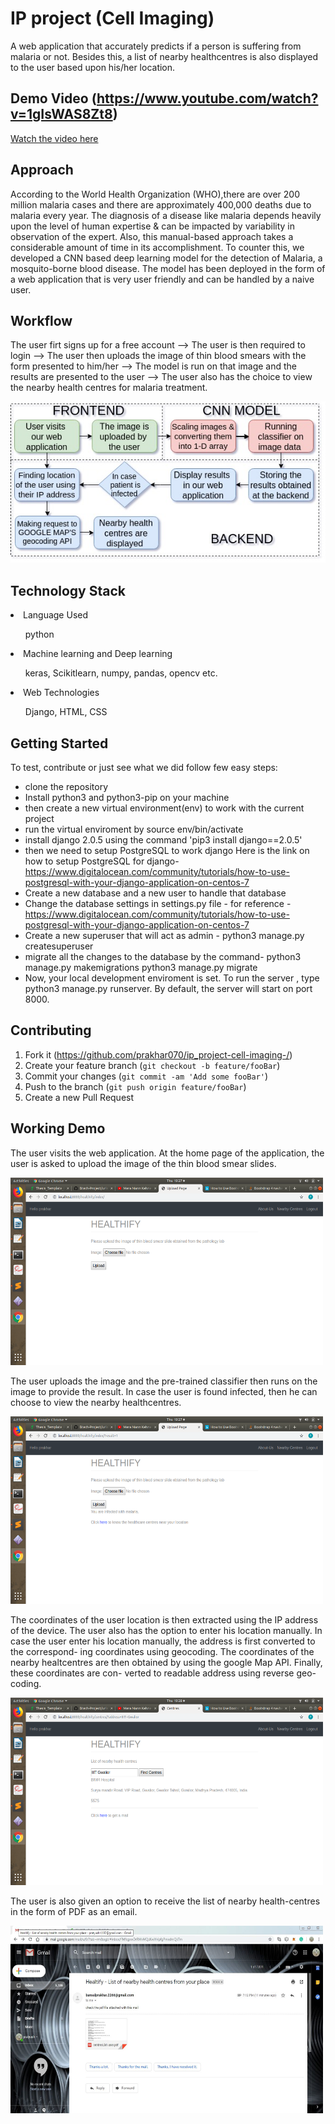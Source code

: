 # IP project (Cell Imaging)
A web application that accurately predicts if a person is suffering from malaria or not. Besides this, a list of nearby healthcentres is also displayed to the user based upon his/her location.

## Demo Video (https://www.youtube.com/watch?v=1gIsWAS8Zt8)
[Watch the video here](https://www.youtube.com/watch?v=1gIsWAS8Zt8)
  
## Approach

According to the World Health Organization (WHO),there are over 200 million malaria cases and there are approximately 400,000 deaths due to malaria every year. The diagnosis of a disease like malaria depends heavily upon the level of human expertise & can be impacted by variability in observation of the expert. Also, this manual-based approach takes a considerable amount of time in its accomplishment. To counter this, we developed a CNN based deep learning model for the detection of Malaria, a mosquito-borne blood disease. The model has been deployed in the form of a web application that is very user friendly and can be handled by a naive user.

## Workflow
The user firt signs up for a free account --> The user is then required to login --> The user then uploads the image of thin blood smears with the form presented to him/her --> The model is run on that image and the results are presented to the user --> The user also has the choice to view the nearby health centres for malaria treatment.
<p><img src="worflowdiagram.jpg"/></p>

## Technology Stack
<p>
  <li>Language Used </li>
    <ul>python</ul>
  <li>Machine learning and Deep learning</li>
    <ul>keras, Scikitlearn, numpy, pandas, opencv etc.</ul>
  <li> Web Technologies</li>
    <ul>Django, HTML, CSS </ul>
</p>

## Getting Started

To test, contribute or just see what we did follow few easy steps:
- clone the repository
- Install python3 and python3-pip on your machine
- then create a new virtual environment(env) to work with the current project
- run the virtual enviroment by source env/bin/activate
- install django 2.0.5 using the command 'pip3 install django==2.0.5'
- then we need to setup PostgreSQL to work django 
  Here is the link on how to setup PostgreSQL for django-
  https://www.digitalocean.com/community/tutorials/how-to-use-postgresql-with-your-django-application-on-centos-7
- Create a new database and a new user to handle that database
- Change the database settings in settings.py file - 
  for reference - 
  https://www.digitalocean.com/community/tutorials/how-to-use-postgresql-with-your-django-application-on-centos-7
- Create a new superuser that will act as admin - 
  python3 manage.py createsuperuser
- migrate all the changes to the database by the command-
  python3 manage.py makemigrations
  python3 manage.py migrate
- Now, your local development enviroment is set. To run the server , type python3 manage.py runserver. By default, the server
  will start on port 8000.


## Contributing
1. Fork it (<https://github.com/prakhar070/ip_project-cell-imaging-/>)
2. Create your feature branch (`git checkout -b feature/fooBar`)
3. Commit your changes (`git commit -am 'Add some fooBar'`)
4. Push to the branch (`git push origin feature/fooBar`)
5. Create a new Pull Request


<h2>Working Demo </h2>
<p>The user visits the web application. At the home page of the application, the user
is asked to upload the image of the thin blood smear slides.</p>
<p><img src="indexPage.png"/ height=300px width=500px></p>
<p>The user uploads the image and the pre-trained classifier then runs on the image
to provide the result. In case the user is found infected, then he can choose to
view the nearby healthcentres.</p>
<p><img src="uploadForm.png"/ height=300px width=500px></p>
<p>The coordinates of the user location is then extracted using the IP address of the
device. The user also has the option to enter his location manually. In case the
user enter his location manually, the address is first converted to the correspond-
ing coordinates using geocoding. The coordinates of the nearby healtcentres are
then obtained by using the google Map API. Finally, these coordinates are con-
verted to readable address using reverse geo-coding.</p>
<p><img src="centresDisplay.png"/ height=300px width=500px></p>
<p>The user is also given an option to receive the list of nearby health-centres in the
form of PDF as an email.</p>
<p><img src="mailReceived.JPG"/ height=300px width=500px></p>

